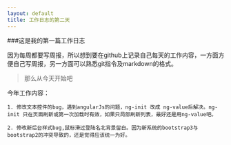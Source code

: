 ```yaml
---
layout: default
title: 工作日志的第二天
---
```


###这是我的第一篇工作日志

因为每周都要写周报，所以想到要在github上记录自己每天的工作内容，一方面方便自己写周报，另一方面可以熟悉git指令及markdown的格式。

>那么从今天开始吧

今年工作内容：

    1. 修改文本控件的bug，遇到angularJs的问题，ng-init 改成 ng-value后解决。ng-init 只在页面刷新或第一次加载时有效，如果只局部刷新列表，最好还是用ng-value吧。

    2. 修改新后台样式bug,鼠标滑过登陆名北背景留白。因为新系统的bootstrap3与bootstrap2的冲突导致的，还是觉得应该统一为好。